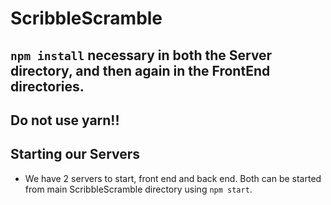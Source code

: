 # ScribbleScramble

## `npm install` necessary in both the Server directory, and then again in the FrontEnd directories. 

## Do not use yarn!!

## Starting our Servers
- We have 2 servers to start, front end and back end. Both can be started from main ScribbleScramble directory using `npm start`.
